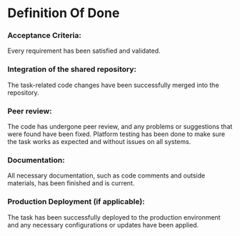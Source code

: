 # Definition Of Done

### Acceptance Criteria: 
Every requirement has been satisfied and validated. 

### Integration of the shared repository: 
The task-related code changes have been successfully merged into the repository. 

### Peer review: 
The code has undergone peer review, and any problems or suggestions that were found have been fixed. Platform testing has been done to make sure the task works as expected and without issues on all systems. 

### Documentation: 
All necessary documentation, such as code comments and outside materials, has been finished and is current.

### Production Deployment (if applicable): 
The task has been successfully deployed to the production environment and any necessary configurations or updates have been applied. 
